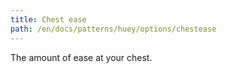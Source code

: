 ```yaml
---
title: Chest ease
path: /en/docs/patterns/huey/options/chestease
---
```


The amount of ease at your chest.
